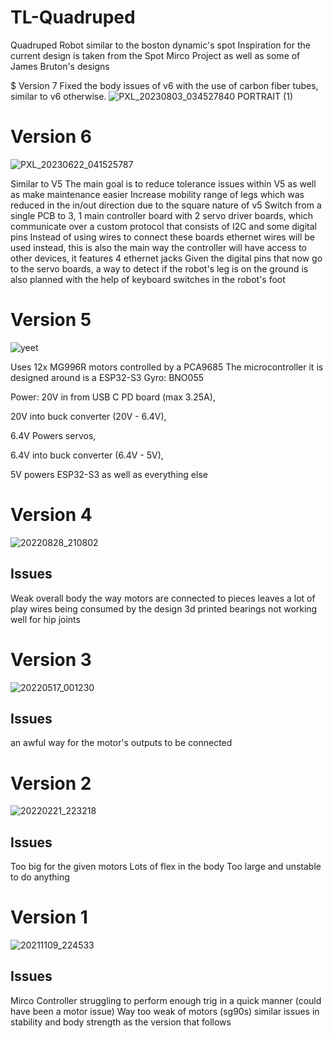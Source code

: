 # TL-Quadruped
Quadruped Robot similar to the boston dynamic's spot
Inspiration for the current design is taken from the Spot Mirco Project as well as some of James Bruton's designs

$ Version 7
Fixed the body issues of v6 with the use of carbon fiber tubes, similar to v6 otherwise.
![PXL_20230803_034527840 PORTRAIT (1)](https://github.com/Townlake101/TL-Quadruped/assets/15756211/6cbb1202-86b7-4fbc-993a-1dcd48be1b01)


# Version 6
![PXL_20230622_041525787](https://github.com/Townlake101/TL-Quadruped/assets/15756211/7380e80b-6586-435f-85e7-c34cd7a7470a)

Similar to V5
The main goal is to reduce tolerance issues within V5 as well as make maintenance easier
Increase mobility range of legs which was reduced in the in/out direction due to the square nature of v5
Switch from a single PCB to 3, 1 main controller board with 2 servo driver boards, which communicate over a custom protocol that consists of I2C and some digital pins
Instead of using wires to connect these boards ethernet wires will be used instead, this is also the main way the controller will have access to other devices, it features 4 ethernet jacks
Given the digital pins that now go to the servo boards, a way to detect if the robot's leg is on the ground is also planned with the help of keyboard switches in the robot's foot


# Version 5
![yeet](https://user-images.githubusercontent.com/15756211/226653216-69dbfabc-1a9a-4a78-b281-26a315f22245.jpg)


Uses 12x MG996R motors controlled by a PCA9685
The microcontroller it is designed around is a ESP32-S3
Gyro: BNO055

Power:
20V in from USB C PD board (max 3.25A),

20V into buck converter (20V - 6.4V),

6.4V Powers servos,

6.4V into buck converter (6.4V - 5V),

5V powers ESP32-S3 as well as everything else


# Version 4
![20220828_210802](https://user-images.githubusercontent.com/15756211/221730226-4fbdf62b-3c94-46ec-b05f-481931281b5a.jpg)

## Issues
Weak overall body
the way motors are connected to pieces leaves a lot of play
wires being consumed by the design
3d printed bearings not working well for hip joints

# Version 3
![20220517_001230](https://user-images.githubusercontent.com/15756211/221730566-71d9c5f6-14c3-4a44-a9af-61d5357af755.jpg)

## Issues
an awful way for the motor's outputs to be connected

# Version 2
![20220221_223218](https://user-images.githubusercontent.com/15756211/221730659-7e29562d-d5d2-4009-89f7-66db6911ea2f.jpg)

## Issues
Too big for the given motors
Lots of flex in the body
Too large and unstable to do anything

# Version 1
![20211109_224533](https://user-images.githubusercontent.com/15756211/221730854-8c0e765d-71b7-4a99-bce5-fe729e7d66ee.jpg)

## Issues
Mirco Controller struggling to perform enough trig in a quick manner (could have been a motor issue)
Way too weak of motors (sg90s)
similar issues in stability and body strength as the version that follows


